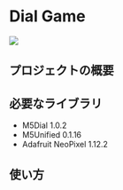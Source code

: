 # Dial Game
<img src="https://img.shields.io/badge/-C++-blue?logo=cplusplus">

## プロジェクトの概要

## 必要なライブラリ
* M5Dial 1.0.2
*	M5Unified 0.1.16
* Adafruit NeoPixel 1.12.2


## 使い方
